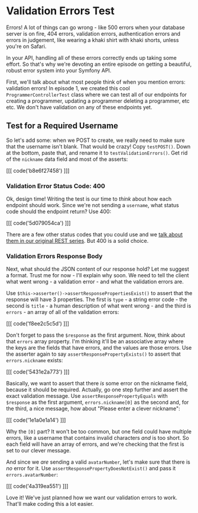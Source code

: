 # Validation Errors Test

Errors! A lot of things can go wrong - like 500 errors when your database server
is on fire, 404 errors, validation errors, authentication errors and errors in
judgement, like wearing a khaki shirt with khaki shorts, unless you're on Safari.

In your API, handling all of these errors correctly ends up taking some effort.
So that's why we're devoting an entire episode on getting a beautiful, robust error
system into your Symfony API.

First, we'll talk about what most people think of when you mention errors: validation
errors! In episode 1, we created this cool `ProgrammerControllerTest` class where
we can test all of our endpoints for creating a programmer, updating a programmer
deleting a programmer, etc etc. We don't have validation on any of these endpoints
yet.

## Test for a Required Username

So let's add some: when we POST to create, we really need to make sure that the
username isn't blank. That would be crazy! Copy `testPOST()`. Down at the bottom,
paste that, and rename it to `testValidationErrors()`. Get rid of the `nickname`
data field and most of the asserts:

[[[ code('b8e6f27458') ]]]

### Validation Error Status Code: 400

Ok, design time! Writing the test is our time to *think* about how each endpoint
should work. Since we're not sending a `username`,  what status code should the endpoint
return? Use 400:

[[[ code('5d079054ca') ]]]

There are a few other status codes that you could use and we
[talk about them in our original REST series](http://knpuniversity.com/screencast/rest/errors#writing-the-test).
But 400 is a solid choice.

### Validation Errors Response Body

Next, what should the JSON content of our response hold? Let me suggest a format.
Trust me for now - I'll explain why soon. We need to tell the client what went wrong -
a validation error - and what the validation errors are.

Use `$this->asserter()->assertResponsePropertiesExist()` to assert that the response
will have 3 properties. The first is `type` - a string error code - the second is
`title` - a human description of what went wrong - and the third is `errors` - an
array of all of the validation errors:

[[[ code('f8ee2c5c5d') ]]]

Don't forget to pass the `$response` as the first argument. Now, think about that
`errors` array property. I'm thinking it'll be an associative array where the keys
are the fields that have errors, and the values are those errors. Use the
asserter again to say `assertResponsePropertyExists()` to assert that `errors.nickname`
exists:

[[[ code('5431e2a773') ]]]

Basically, we want to assert that there *is* some error on the nickname field, because
it should be required. Actually, go one step further and assert the exact validation
message. Use `assertResponsePropertyEquals` with `$response` as the first argument,
`errors.nickname[0]` as the second and, for the third, a nice message, how about
"Please enter a clever nickname":

[[[ code('1e1a0e1a14') ]]]

Why the `[0]` part? It won't be too common, but one field could have multiple errors,
like a username that contains invalid characters *and* is too short. So each field
will have an array of errors, and we're checking that the first is set to our clever
message.

And since we *are* sending a valid `avatarNumber`, let's make sure that there is
*no* error for it. Use `assertResponsePropertyDoesNotExist()` and pass it `errors.avatarNumber`:

[[[ code('4a319ea551') ]]]

Love it! We've just planned how we want our validation errors to work. That'll make
coding this a lot easier. 
